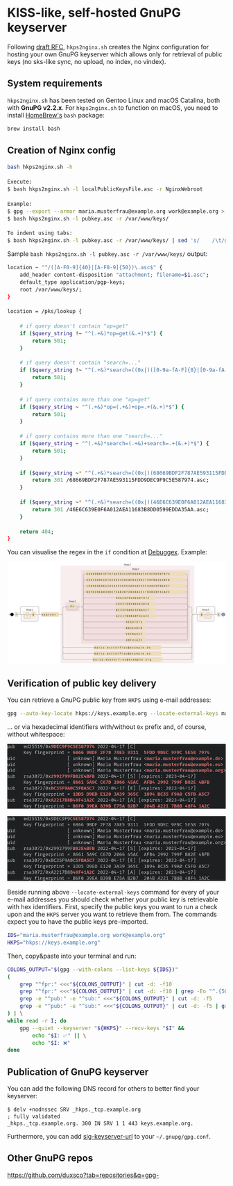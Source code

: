# KISS-like, self-hosted GnuPG keyserver

Following [draft RFC](https://datatracker.ietf.org/doc/html/draft-shaw-openpgp-hkp-00), `hkps2nginx.sh` creates the Nginx configuration for hosting your own GnuPG keyserver which allows only for retrieval of public keys (no sks-like sync, no upload, no index, no vindex).

## System requirements

`hkps2nginx.sh` has been tested on Gentoo Linux and macOS Catalina, both with **GnuPG v2.2.x**. For `hkps2nginx.sh` to function on macOS, you need to install [HomeBrew's](https://brew.sh/) `bash` package:

```bash
brew install bash
```

## Creation of Nginx config

```bash
bash hkps2nginx.sh -h

Execute:
$ bash hkps2nginx.sh -l localPublicKeysFile.asc -r NginxWebroot

Example:
$ gpg --export --armor maria.musterfrau@example.org work@example.org > pubkey.asc
$ bash hkps2nginx.sh -l pubkey.asc -r /var/www/keys/

To indent using tabs:
$ bash hkps2nginx.sh -l pubkey.asc -r /var/www/keys/ | sed 's/    /\t/g' | sed 's/^\([^$]\)/\t\t\1/'
```

Sample `bash hkps2nginx.sh -l pubkey.asc -r /var/www/keys/` output:

```bash
location ~ "^/([A-F0-9]{40}|[A-F0-9]{50})\.asc$" {
    add_header content-disposition "attachment; filename=$1.asc";
    default_type application/pgp-keys;
    root /var/www/keys/;
}

location = /pks/lookup {

    # if query doesn't contain "op=get"
    if ($query_string !~ "^(.+&)*op=get(&.+)*$") {
        return 501;
    }

    # if query doesn't contain "search=..."
    if ($query_string !~ "^(.+&)*search=((0x|)([0-9a-fA-F]{8}|[0-9a-fA-F]{16}|[0-9a-fA-F]{40}|[0-9a-fA-F]{50})|.+@.+)(&.+)*$") {
        return 501;
    }

    # if query contains more than one "op=get"
    if ($query_string ~ "^(.+&)*op=(.+&)+op=.+(&.+)*$") {
        return 501;
    }

    # if query contains more than one "search=..."
    if ($query_string ~ "^(.+&)*search=(.+&)+search=.+(&.+)*$") {
        return 501;
    }

    if ($query_string ~* "^(.+&)*search=((0x|)(68669BDF2F787AE593115FDD9DEC9F9C5E587974|86615A9CC67D206645ACAFB42992799FB82E4BFB|1DD5D9EDE1203A39365C1894BC35F9A0C5FBA5C7|B6F039EA839BE75AB2B7204BA2217B8B48F41A2C|9DEC9F9C5E587974|2992799FB82E4BFB|BC35F9A0C5FBA5C7|A2217B8B48F41A2C|5E587974|B82E4BFB|C5FBA5C7|48F41A2C)|maria.musterfrau@example.de|maria.musterfrau@example.eu|maria.musterfrau@example.org)(&.+)*$") {
        return 301 /68669BDF2F787AE593115FDD9DEC9F9C5E587974.asc;
    }

    if ($query_string ~* "^(.+&)*search=((0x|)(46E6C639E0F6A012AEA11683B8DD0599EDDA35AA|E86700A4C56A138EC54929D6D02E34BE663E6091|3AAF5CDAC88DAFFFF2A069A74D189EE4A6DE96F3|506CD61215D8CCBF7F458A44204443AA16CD9EF4|B8DD0599EDDA35AA|D02E34BE663E6091|4D189EE4A6DE96F3|204443AA16CD9EF4|EDDA35AA|663E6091|A6DE96F3|16CD9EF4)|max.mustermann@example.org)(&.+)*$") {
        return 301 /46E6C639E0F6A012AEA11683B8DD0599EDDA35AA.asc;
    }

    return 404;
}
```

You can visualise the regex in the `if` condition at [Debuggex](https://www.debuggex.com/). Example:

![Debuggex](assets/debuggex.png)

## Verification of public key delivery

You can retrieve a GnuPG public key from `HKPS` using e-mail addresses:

```bash
gpg --auto-key-locate hkps://keys.example.org --locate-external-keys maria.musterfrau@example.org work@example.org
```

... or via hexadecimal identifiers with/without `0x` prefix and, of course, without whitespace:

![Debuggex](assets/key_ids_00.png)

![Debuggex](assets/key_ids_01.png)

Beside running above `--locate-external-keys` command for every of your e-mail addresses you should check whether your public key is retrievable with hex identifiers. First, specify the public keys you want to run a check upon and the `HKPS` server you want to retrieve them from. The commands expect you to have the public keys pre-imported.

```bash
IDS="maria.musterfrau@example.org work@example.org"
HKPS="hkps://keys.example.org"
```

Then, copy&paste into your terminal and run:

```bash
COLONS_OUTPUT="$(gpg --with-colons --list-keys ${IDS})"
(
    grep "^fpr:" <<<"${COLONS_OUTPUT}" | cut -d: -f10
    grep "^fpr:" <<<"${COLONS_OUTPUT}" | cut -d: -f10 | grep -Eo "^.{50}"
    grep -e "^pub:" -e "^sub:" <<<"${COLONS_OUTPUT}" | cut -d: -f5
    grep -e "^pub:" -e "^sub:" <<<"${COLONS_OUTPUT}" | cut -d: -f5 | grep -Eo ".{8}$"
) | \
while read -r I; do
    gpg --quiet --keyserver "${HKPS}" --recv-keys "$I" &&
        echo "$I: ✅" || \
        echo "$I: ❌"
done
```

## Publication of GnuPG keyserver

You can add the following DNS record for others to better find your keyserver:

```
$ delv +nodnssec SRV _hkps._tcp.example.org
; fully validated
_hkps._tcp.example.org. 300 IN SRV 1 1 443 keys.example.org.
```

Furthermore, you can add [sig-keyserver-url](https://github.com/duxsco/gpg-config-and-scripts/search?q=sig-keyserver-url) to your `~/.gnupg/gpg.conf`.

## Other GnuPG repos

https://github.com/duxsco?tab=repositories&q=gpg-
